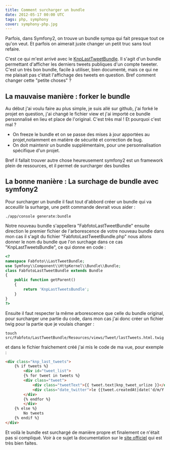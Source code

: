 ```yaml
---
title: Comment surcharger un bundle
date: 2012-05-17 00:00 UTC
tags: php, symphony
cover: symphony-php.jpg
---
```


Parfois, dans Symfony2, on trouve un bundle sympa qui fait presque tout
ce qu'on veut. Et parfois on aimerait juste changer un petit truc sans
tout refaire.

C'est ce qui m'est arrivé avec le
[KnpLastTweetBundle](https://github.com/KnpLabs/KnpLastTweetsBundle). Il
s'agit d'un bundle permettant d'afficher les derniers tweets publiques
d'un compte tweeter. C'est un très bon bundle, facile à utiliser, bien
documenté, mais ce qui ne me plaisait pas c'était l'affichage des tweets
en question. Bref comment changer cette "petite choses" ?

## La mauvaise manière : forker le bundle

Au début j'ai voulu faire au plus simple, je suis allé sur github, j'ai
forké le projet en question, j'ai changé le fichier view et j'ai importé
ce bundle personnalisé en lieu et place de l'original. C'est très mal !
Et pourquoi c'est mal ? 

-   On freeze le bundle et on se passe des mises à jour apportées au
    projet,notamment en matière de sécurité et correction de bug.
-   On doit maintenir un bundle supplémentaire, pour une
    personnalisation spécifique d'un projet.

Bref il fallait trouver autre chose heureusement symfony2 est un
framework plein de ressources, et il permet de surcharger des bundles

## La bonne manière : La surchage de bundle avec symfony2

Pour surcharger un bundle il faut tout d'abbord créer un bundle qui va
acceuillir la surharge, une petit commande devrait vous aider :  

`./app/console generate:bundle`

Notre nouveau bundle s'appellera "FabfotoLastTweetBundle" ensuite
direction le premier fichier de l'arborescence de votre nouveau bundle
dans mon cas il s'agit du fichier "FabfotoLastTweetBundle.php" nous
allons donner le nom du bundle que l'on surchage dans ce cas
"KnpLastTweetsBundle", ce qui donne en code : 

```php
<?
namespace Fabfoto\\LastTweetBundle;
use Symfony\\Component\\HttpKernel\\Bundle\\Bundle;
class FabfotoLastTweetBundle extends Bundle
{
    public function getParent()
    {
        return 'KnpLastTweetsBundle';
    }
}
?>
```

Ensuite il faut respecter la même arborescence que celle du bundle
original, pour surcharger une partie du code, dans mon cas j'ai donc
créer un fichier twig pour la partie que je voulais changer : 

`touch src/Fabfoto/LastTweetBundle/Resources/views/Tweet/lastTweets.html.twig `

et dans le fichier fraichement créé j'ai mis le code de ma vue, pour
exemple : 
```html
<div class="knp_last_tweets">
    {% if tweets %}
        <div id="tweet_list">
        {% for tweet in tweets %}
        <div class="tweet">
            <div class="tweetText">{{ tweet.text|knp_tweet_urlize }}</div> 
            <div class="date_twitter">le {{tweet.createdAt|date('d/m/Y')}}</div>
        </div>
        {% endfor %}
        </div>
    {% else %}
        No tweets
    {% endif %}
</div>
```

Et voilà le bundle est surchargé de manière propre et finalement ce
n'était pas si compliqué. Voir à ce sujet la documentation sur le [site
officiel](http://symfony.com) qui est très bien faites.